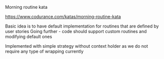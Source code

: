 Morning routine kata

https://www.codurance.com/katas/morning-routine-kata

Basic idea is to have default implementation for routines that are defined by user stories
Going further - code should support custom routines and modifying default ones

Implemented with simple strategy without context holder as we do not require any type of wrapping currently